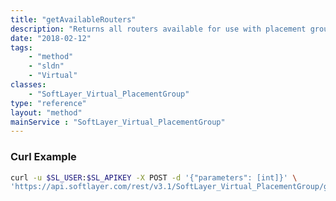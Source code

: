 ```yaml
---
title: "getAvailableRouters"
description: "Returns all routers available for use with placement groups. If a datacenter location ID is provided, this method will further restrict the list of routers to ones contained within that datacenter. "
date: "2018-02-12"
tags:
    - "method"
    - "sldn"
    - "Virtual"
classes:
    - "SoftLayer_Virtual_PlacementGroup"
type: "reference"
layout: "method"
mainService : "SoftLayer_Virtual_PlacementGroup"
---
```


### Curl Example
```bash
curl -u $SL_USER:$SL_APIKEY -X POST -d '{"parameters": [int]}' \
'https://api.softlayer.com/rest/v3.1/SoftLayer_Virtual_PlacementGroup/getAvailableRouters'
```
